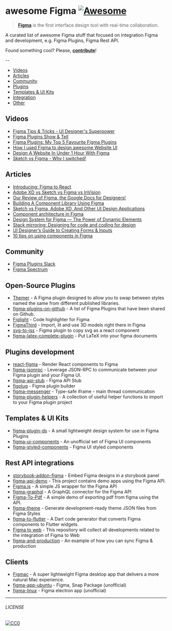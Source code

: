 # awesome Figma [![Awesome](https://cdn.rawgit.com/sindresorhus/awesome/d7305f38d29fed78fa85652e3a63e154dd8e8829/media/badge.svg)](https://github.com/sindresorhus/awesome)

> [**Figma**](https://www.figma.com/) is the first interface design tool with real-time collaboration. 

A curated list of awesome Figma stuff that focused on integration Figma and development, e.g. Figma Plugins, Figma Rest API.

Found something cool? Please, **[contribute](contributing.md)**!

--

* [Videos](#videos) 
* [Articles](#articles) 
* [Community](#community) 
* [Plugins](#open-source-plugins) 
* [Templates & UI Kits](#templates--ui-kits)
* [Integration](#rest-api-integrations)
* [Other](#other)

## Videos

* [Figma Tips & Tricks - UI Designer's Superpower](https://www.youtube.com/watch?v=Vo0sEPqArRQ)
* [Figma Plugins Show & Tell](https://www.youtube.com/watch?v=i6ppX9fjXz0)
* [Figma Plugins: My Top 5 Favourite Figma Plugins](https://www.youtube.com/watch?v=LiqKIeH9Sdk)
* [How I used Figma to design awesome Website UI](https://www.youtube.com/watch?v=m0sHva0JjZE)
* [Design A Website In Under 1 Hour With Figma](https://www.youtube.com/watch?v=FK4YusHIIj0)
* [Sketch vs Figma - Why I switched!](https://www.youtube.com/watch?v=wIyhqEra7Sc)

## Articles

- [Introducing: Figma to React](https://www.figma.com/blog/introducing-figma-to-react/)
- [Adobe XD vs Sketch vs Figma vs InVision](https://dev.to/creativetim_official/adobe-xd-vs-sketch-vs-figma-vs-invision-1pfc)
- [Our Review of Figma, the Google Docs for Designers!](https://usersnap.com/blog/review-figma/)
- [Building A Component Library Using Figma](https://www.smashingmagazine.com/2019/06/building-component-library-figma/)
- [Sketch vs Figma, Adobe XD, And Other UI Design Applications](https://www.smashingmagazine.com/2019/04/sketch-figma-adobe-xd-ui-design-applications/)
- [Component architecture in Figma](https://www.figma.com/best-practices/component-architecture/)
- [Design System for Figma — The Power of Dynamic Elements](https://medium.com/@juauz/design-system-for-figma-the-power-of-dynamic-elements-4ca4dc3e4524)
- [Stack mirroring: Designing for code and coding for design](https://www.designsystems.com/stack-mirroring-designing-for-code-and-coding-for-design/)
- [UI Designer’s Guide to Creating Forms & Inputs](https://medium.com/design-with-figma/ui-designers-guide-to-creating-forms-inputs-b6516f366a93)
- [10 tips on using components in Figma](https://medium.com/design-with-figma/10-tips-on-using-components-in-figma-c7db9c5e7fe1)

## Community

- [Figma Plugins Slack](https://figmaplugins.slack.com)
- [Figma Spectrum](https://spectrum.chat/figma?tab=posts)

## Open-Source Plugins

- [Themer](https://github.com/thomas-lowry/themer) - A Figma plugin designed to allow you to swap between styles named the same from different published libraries.
- [figma-plugins-on-github](https://github.com/thomas-lowry/figma-plugins-on-github) - A list of Figma Plugins that have been shared on Github.
- [Figlight](https://github.com/jeetiss/figlight) - Code highlighter for Figma
- [FigmaThird](https://github.com/ahkohd/FigmaThird) - Import, lit and use 3D models right there in Figma
- [svg-to-jsx](https://github.com/SaraVieira/svg-to-jsx) - Figma plugin to copy svg as a react component
- [figma-latex-complete-plugin](https://github.com/maxkrieger/figma-latex-complete-plugin) - Put LaTeX into your figma documents


## Plugins development

- [react-figma](https://github.com/react-figma/react-figma) - Render React components to Figma
- [figma-jsonrpc](https://github.com/Lona/figma-jsonrpc) - Leverage JSON-RPC to communicate between your Figma plugin and your Figma UI.
- [figma-api-stub](https://github.com/react-figma/figma-api-stub) - Figma API Stub
- [figplug](https://github.com/rsms/figplug) - Figma plugin builder
- [figma-messenger](https://github.com/okotoki/figma-messenger) - Type-safe iframe - main thread communication
- [figma-plugin-helpers](https://github.com/figma-plugin-helper-functions/figma-plugin-helpers) - A collection of useful helper functions to import to your Figma plugin project

## Templates & UI Kits

- [figma-plugin-ds](https://github.com/thomas-lowry/figma-plugin-ds) - A small lightweight design system for use in Figma Plugins
- [figma-ui-components](https://github.com/lessmess-dev/figma-ui-components) - An unofficial set of Figma UI components
- [figma-styled-components](https://github.com/jhardy/figma-styled-components) - Figma UI styled components

## Rest API integrations

- [storybook-addon-figma](https://github.com/hharnisc/storybook-addon-figma) - Embed Figma designs in a storybook panel
- [figma-api-demo](https://github.com/figma/figma-api-demo) - This project contains demo apps using the Figma API.
- [Figma.js](https://github.com/jongold/figma-js) - A simple JS wrapper for the Figma API
- [figma-graphql](https://github.com/braposo/figma-graphql) - A GraphQL connector for the Figma API
- [Figma-To-Pdf](https://github.com/gweltaz-calori/Figma-To-Pdf) - A simple demo of exporting pdf from figma using the API.
- [figma-theme](https://github.com/jxnblk/figma-theme) - Generate development-ready theme JSON files from Figma Styles
- [figma-to-flutter](https://github.com/aloisdeniel/figma-to-flutter) - A Dart code generator that converts Figma components to Flutter widgets. 
- [Figma to web](https://github.com/Severenit/figma-to-web) - This repository will collect all developments related to the integration of Figma to Web
- [figma-and-production](figma-and-production) - An example of how you can sync Figma & production

## Clients

- [Figmac](https://figmac.com/) - A super lightweight Figma desktop app that delivers a more natural Mac experience.
- [figma-app-ubuntu](https://github.com/302bis/figma-app-ubuntu) - Figma, Snap Package (unofficial)
- [figma-linux](https://github.com/ChugunovRoman/figma-linux) - Figma electron app (unofficial)



---

###### LICENSE

[![CC0](http://mirrors.creativecommons.org/presskit/buttons/88x31/svg/cc-zero.svg)](http://creativecommons.org/publicdomain/zero/1.0/)
